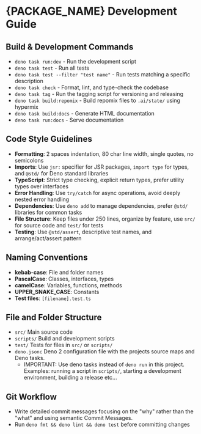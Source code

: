 # {PACKAGE_NAME} Development Guide

## Build & Development Commands

- `deno task run:dev` - Run the development script
- `deno task test` - Run all tests
- `deno task test --filter "test name"` - Run tests matching a specific
  description
- `deno task check` - Format, lint, and type-check the codebase
- `deno task tag` - Run the tagging script for versioning and releasing
- `deno task build:repomix` - Build repomix files to `.ai/state/` using hypermix
- `deno task build:docs` - Generate HTML documentation
- `deno task run:docs` - Serve documentation

## Code Style Guidelines

- **Formatting**: 2 spaces indentation, 80 char line width, single quotes, no
  semicolons
- **Imports**: Use `jsr:` specifier for JSR packages, `import type` for types,
  and `@std/` for Deno standard libraries
- **TypeScript**: Strict type checking, explicit return types, prefer utility
  types over interfaces
- **Error Handling**: Use `try/catch` for async operations, avoid deeply nested
  error handling
- **Dependencies**: Use `deno add` to manage dependencies, prefer `@std/`
  libraries for common tasks
- **File Structure**: Keep files under 250 lines, organize by feature, use
  `src/` for source code and `test/` for tests
- **Testing**: Use `@std/assert`, descriptive test names, and arrange/act/assert
  pattern

## Naming Conventions

- **kebab-case**: File and folder names
- **PascalCase**: Classes, interfaces, types
- **camelCase**: Variables, functions, methods
- **UPPER_SNAKE_CASE**: Constants
- **Test files**: `[filename].test.ts`

## File and Folder Structure

- `src/` Main source code
- `scripts/` Build and development scripts
- `test/` Tests for files in `src/` or `scripts/`
- `deno.jsonc` Deno 2 configuration file with the projects source maps and Deno
  tasks.
  - IMPORTANT: Use deno tasks instead of `deno run` in this project. Examples:
    running a script in `scripts/`, starting a development environment, building
    a release etc...

## Git Workflow

- Write detailed commit messages focusing on the "why" rather than the "what"
  and using semantic Commit Messages.
- Run `deno fmt && deno lint && deno test` before committing changes
